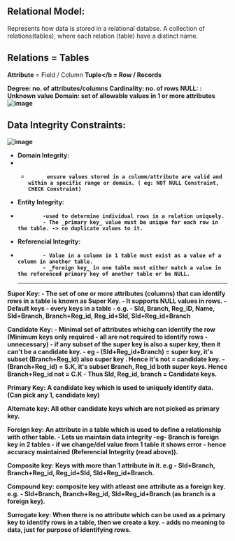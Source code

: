 ## Relational Model:
Represents how data is stored in a relational databse.
A collection of relations(tables), where each relation (table) have a distinct name.

## Relations = Tables 
<b>Attribute</b> = Field / Column
<b>Tuple</b = Row / Records

<b>Degree: </b> no. of attributes/columns
<b>Cardinality: </b> no. of rows
<b>NULL: </b>: Unknown value
<b>Domain: </b> set of allowable values in 1 or more attributes 
            ![image](https://github.com/user-attachments/assets/c472d46f-02fc-4e45-99c4-03085dbed09d)


## Data Integrity Constraints:
![image](https://github.com/user-attachments/assets/748a6efe-6f83-41c1-812e-6793761b3952)

- **Domain Integrity**:
- -           ensure values stored in a columm/attribute are valid and within a specific range or domain. ( eg: NOT NULL Constraint, CHECK Constraint)

- **Entity Integrity:**
-             -used to determine individual rows in a relation uniquely.
              - The _primary key_ value must be unique for each row in the table. -> no duplicate values to it.
          
- **Referencial Integrity:**
-             - Value in a column in 1 table must exist as a value of a column in another table.
              - _Foreign key_ in one table must either match a value in the referenced primary key of another table or be NULL.

  <hr>


**Super Key**: 
                - The set of one or more attributes (columns) that can identify rows in a table is known as Super Key. 
                - It supports NULL values in rows. 
                - Default keys - every keys in a table - e.g. - SId, Branch, Reg_ID, Name, SId+Branch, Branch+Reg_id, Reg_id+SId, SId+Reg_id+Branch
                
**Candidate Key**: 
                - Minimal set of attributes whichg can identify the row (Minimum keys only required - all are not required to identify rows - unnecessary)
                - if any subset of the super key is also a super key, then it can't be a candidate key.
                - eg - (SId+Reg_id+Branch) = super key, it's subset (Branch+Reg_id) also super key . Hence it's not = candidate key.
                - (Branch+Reg_id) = S.K, it's subset Branch, Reg_id both super keys. Hence Branch+Reg_id not = C.K
                - Thus SId, Reg_id, branch = Candidate keys.
                
**Primary Key**:
A candidate key which is used to uniquely identify data. (Can pick any 1, candidate key)

**Alternate key**: 
All other candidate keys which are not picked as primary key.

**Foreign key**: 
An attribute in a table which is used to define a relationship with other table.
                - Lets us maintain data integrity 
                -eg- Branch is foreign key in 2 tables - if we change/del value from 1 table it shows error - hence accuracy maintained (Referencial Integrity (read above)).
                
**Composite key**: 
Keys with more than 1 attribute in it. e.g - SId+Branch, Branch+Reg_id, Reg_id+SId, SId+Reg_id+Branch.

**Compound key**: 
composite key with atleast one attribute as a foreign key. e.g. - SId+Branch, Branch+Reg_id, SId+Reg_id+Branch (as branch is a foreign key).

**Surrogate key**: 
When there is no attribute which can be used as a primary key to identify rows in a table, then we create a key.
                  - adds no meaning to data, just for purpose of identifying rows.
